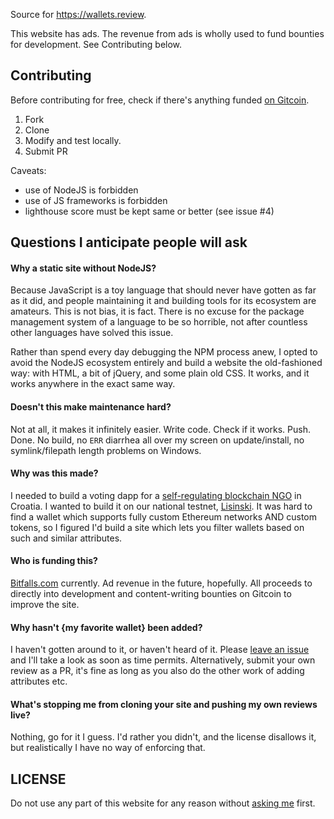 Source for https://wallets.review.

This website has ads. The revenue from ads is wholly used to fund bounties for development. See Contributing below.

## Contributing

Before contributing for free, check if there's anything funded [on Gitcoin](https://gitcoin.co/explorer?network=mainnet&idx_status=open&keywords=wallets-review&order_by=-web3_created).

1. Fork
2. Clone
3. Modify and test locally.
4. Submit PR

Caveats:

- use of NodeJS is forbidden
- use of JS frameworks is forbidden
- lighthouse score must be kept same or better (see issue #4)

## Questions I anticipate people will ask

#### Why a static site without NodeJS?

Because JavaScript is a toy language that should never have gotten as far as it did, and people maintaining it and building tools for its ecosystem are amateurs. This is not bias, it is fact. There is no excuse for the package management system of a language to be so horrible, not after countless other languages have solved this issue. 

Rather than spend every day debugging the NPM process anew, I opted to avoid the NodeJS ecosystem entirely and build a website the old-fashioned way: with HTML, a bit of jQuery, and some plain old CSS. It works, and it works anywhere in the exact same way.

#### Doesn't this make maintenance hard?

Not at all, it makes it infinitely easier. Write code. Check if it works. Push. Done. No build, no `ERR` diarrhea all over my screen on update/install, no symlink/filepath length problems on Windows.

#### Why was this made?

I needed to build a voting dapp for a [self-regulating blockchain NGO](https://ubik.hr) in Croatia. I wanted to build it on our national testnet, [Lisinski](https://lisinski.online). It was hard to find a wallet which supports fully custom Ethereum networks AND custom tokens, so I figured I'd build a site which lets you filter wallets based on such and similar attributes.

#### Who is funding this?

[Bitfalls.com](https://bitfalls.com) currently. Ad revenue in the future, hopefully. All proceeds to directly into development and content-writing bounties on Gitcoin to improve the site.

#### Why hasn't {my favorite wallet} been added?

I haven't gotten around to it, or haven't heard of it. Please [leave an issue](https://github.com/Swader/wallets-review/issues) and I'll take a look as soon as time permits. Alternatively, submit your own review as a PR, it's fine as long as you also do the other work of adding attributes etc.

#### What's stopping me from cloning your site and pushing my own reviews live?

Nothing, go for it I guess. I'd rather you didn't, and the license disallows it, but realistically I have no way of enforcing that.

## LICENSE

Do not use any part of this website for any reason without [asking me](mailto:contact@bitfalls.com) first.